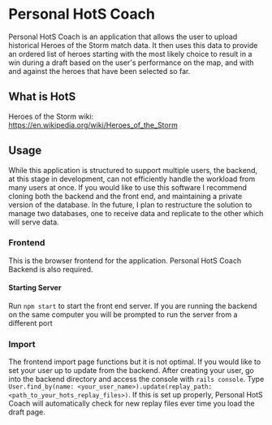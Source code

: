 # Personal HotS Coach

  Personal HotS Coach is an application that allows the user to upload historical Heroes of the Storm match data. It then uses this data to provide an ordered list of heroes starting with the most likely choice to result in a win during a draft based on the user's performance on the map, and with and against the heroes that have been selected so far.

## What is HotS

  Heroes of the Storm wiki: https://en.wikipedia.org/wiki/Heroes_of_the_Storm

## Usage

  While this application is structured to support multiple users, the backend, at this stage in development, can not efficiently handle the workload from many users at once. If you would like to use this software I recommend cloning both the backend and the front end, and maintaining a private version of the database. In the future, I plan to restructure the solution to manage two databases, one to receive data and replicate to the other which will serve data.

### Frontend

  This is the browser frontend for the application. Personal HotS Coach Backend is also required.

#### Starting Server

  Run `npm start` to start the front end server. If you are running the backend on the same computer you will be prompted to run the server from a different port

### Import

  The frontend import page functions but it is not optimal. If you would like to set your user up to update from the backend.
  After creating your user, go into the backend directory and access the console with `rails console`.
  Type `User.find_by(name: <your_user_name>).update(replay_path: <path_to_your_hots_replay_files>)`.
  If this is set up properly, Personal HotS Coach will automatically check for new replay files ever time you load the draft page.



















<!--
refactoring
stats
replay uploader app
parse replay files
multi-user performance
screen read
-->
